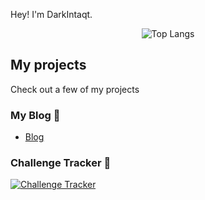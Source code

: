 Hey! I'm DarkIntaqt. 

<div align="center">

![Top Langs](https://skillicons.dev/icons?i=js,ts,html,css,php,nodejs,react,postgres,bash,mysql)

</div>

## My projects
Check out a few of my projects

### My Blog 📝
* [Blog](https://darkintaqt.com)

### Challenge Tracker 🔎
[![Challenge Tracker](https://lolcdn.darkintaqt.com/cdn/challenge-preview.png "Challenge Tracker")](https://challenges.darkintaqt.com)
